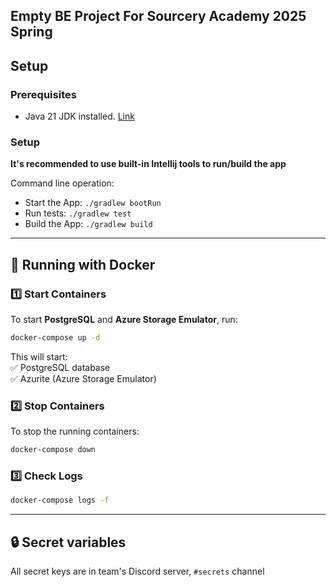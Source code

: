 ## Empty BE Project For Sourcery Academy 2025 Spring 

## Setup

### Prerequisites

- Java 21 JDK installed. [Link](https://adoptium.net/temurin/releases/?package=jdk&arch=x64&os=windows)

### Setup
**It's recommended to use built-in Intellij tools to run/build the app**

Command line operation:
- Start the App: `./gradlew bootRun`
- Run tests: `./gradlew test`
- Build the App: `./gradlew build`

---  

## **🐳 Running with Docker**

### **1️⃣ Start Containers**
To start **PostgreSQL** and **Azure Storage Emulator**, run:
```sh  
docker-compose up -d  
```  
This will start:  
✅ PostgreSQL database  
✅ Azurite (Azure Storage Emulator)

### **2️⃣ Stop Containers**
To stop the running containers:
```sh  
docker-compose down  
```  

### **3️⃣ Check Logs**
```sh  
docker-compose logs -f  
```  

--- 

## **🔒 Secret variables**

All secret keys are in team's Discord server, `#secrets` channel    